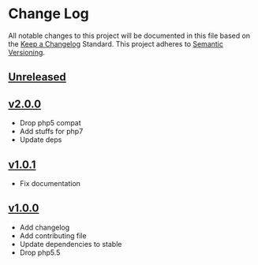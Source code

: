 # Change Log
All notable changes to this project will be documented in this file based on the [Keep a Changelog](http://keepachangelog.com/) Standard.
This project adheres to [Semantic Versioning](http://semver.org/).

## [Unreleased](https://github.com/gbprod/algolia-specification-bundle/compare/v1.0.1...HEAD)

## [v2.0.0](https://github.com/gbprod/algolia-specification-bundle/compare/v1.0.1...v2.0.0)

 - Drop php5 compat
 - Add stuffs for php7
 - Update deps

## [v1.0.1](https://github.com/gbprod/algolia-specification-bundle/compare/v1.0.0...v1.0.1)

 - Fix documentation

## [v1.0.0](https://github.com/gbprod/algolia-specification-bundle/compare/v0.1.0...v1.0.0)

 - Add changelog
 - Add contributing file
 - Update dependencies to stable
 - Drop php5.5
